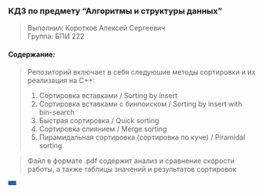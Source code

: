 <table> <tr> <td bgcolor = #0969DA></td>

### КДЗ по предмету “Алгоритмы и структуры данных” 
> Выполнил: Коротков Алексей Сергеевич\
> Группа: БПИ 222<br>

#### Содержание:
> Репозиторий включает в себя следуюшие методы сортировки и их реализация на С++:
> 1. Сортировка вставками / Sorting by insert
> 2. Сортировка вставками с бинпоиском / Sorting by insert with bin-search
> 3. Быстрая сортировка / Quick sorting
> 4. Сортировка слиянием / Merge sorting
> 5. Пирамидальная сортировка (сортировка по куче) / Piramidal sorting<br>

> Файл в формате .pdf содержит анализ и сравнение скорости работы, а также таблицы значений и результатов сортировок<br>
</tr> </table>
